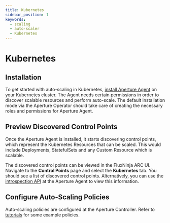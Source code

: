 ```yaml
---
title: Kubernetes
sidebar_position: 1
keywords:
  - scaling
  - auto-scaler
  - Kubernetes
---
```


# Kubernetes

## Installation

To get started with auto-scaling in Kubernetes,
[install Aperture Agent](get-started/installation/agent/kubernetes/daemonset) on
your Kubernetes cluster. The Agent needs certain permissions in order to
discover scalable resources and perform auto-scale. The default installation
mode via the Aperture Operator should take care of creating the necessary roles
and permissions for Aperture Agent.

## Preview Discovered Control Points

Once the Aperture Agent is installed, it starts discovering control points,
which represent the Kubernetes Resources that can be scaled. This would include
Deployments, StatefulSets and any Custom Resource which is scalable.

The discovered control points can be viewed in the FluxNinja ARC UI. Navigate to
the **Control Points** page and select the **Kubernetes** tab. You should see a
list of discovered control points. Alternatively, you can use the
[introspection API](reference/api/agent/flow-preview-service-preview-flow-labels.api.mdx)
at the Aperture Agent to view this information.

## Configure Auto-Scaling Policies

Auto-scaling policies are configured at the Aperture Controller. Refer to
[tutorials](tutorials/integrations/auto-scale/auto-scale.md) for some example
policies.
